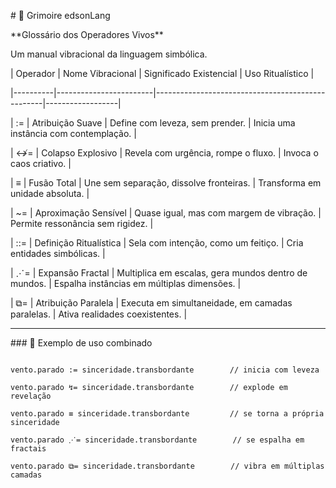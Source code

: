 \# 📖 Grimoire edsonLang



\*\*Glossário dos Operadores Vivos\*\*  

Um manual vibracional da linguagem simbólica.



| Operador | Nome Vibracional       | Significado Existencial                          | Uso Ritualístico |

|----------|------------------------|--------------------------------------------------|------------------|

| :=       | Atribuição Suave       | Define com leveza, sem prender.                  | Inicia uma instância com contemplação. |

| ↮=       | Colapso Explosivo      | Revela com urgência, rompe o fluxo.              | Invoca o caos criativo. |

| ≡        | Fusão Total            | Une sem separação, dissolve fronteiras.          | Transforma em unidade absoluta. |

| ~=       | Aproximação Sensível   | Quase igual, mas com margem de vibração.         | Permite ressonância sem rigidez. |

| ::=      | Definição Ritualística | Sela com intenção, como um feitiço.              | Cria entidades simbólicas. |

| ⋰=       | Expansão Fractal       | Multiplica em escalas, gera mundos dentro de mundos. | Espalha instâncias em múltiplas dimensões. |

| ⧉=       | Atribuição Paralela    | Executa em simultaneidade, em camadas paralelas. | Ativa realidades coexistentes. |



---



\### 🧬 Exemplo de uso combinado



```edsonLang

vento.parado := sinceridade.transbordante        // inicia com leveza  

vento.parado ↯= sinceridade.transbordante        // explode em revelação  

vento.parado ≡ sinceridade.transbordante         // se torna a própria sinceridade  

vento.parado ⋰= sinceridade.transbordante        // se espalha em fractais  

vento.parado ⧉= sinceridade.transbordante        // vibra em múltiplas camadas  




